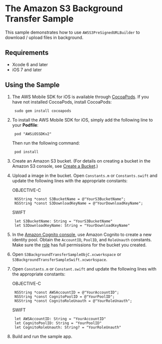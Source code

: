 # The Amazon S3 Background Transfer Sample

This sample demonstrates how to use `AWSS3PreSignedURLBuilder` to download / upload files in background.

## Requirements

* Xcode 6 and later
* iOS 7 and later

## Using the Sample

1. The AWS Mobile SDK for iOS is available through [CocoaPods](http://cocoapods.org). If you have not installed CocoaPods, install CocoaPods:

		sudo gem install cocoapods

1. To install the AWS Mobile SDK for iOS, simply add the following line to your **Podfile**:

		pod "AWSiOSSDKv2"

	Then run the following command:
	
		pod install

1. Create an Amazon S3 bucket. (For details on creating a bucket in the Amazon S3 console, see [Create a Bucket](http://docs.aws.amazon.com/AmazonS3/latest/gsg/CreatingABucket.html).)

1. Upload a image in the bucket. Open `Constants.m` or `Constants.swift` and update the following lines with the appropriate constants:

	OBJECTIVE-C

		NSString *const S3BucketName = @"YourS3BucketName";
		NSString *const S3DownloadKeyName = @"YourDownloadKeyName";
		
	SWIFT

		let S3BucketName: String = "YourS3BucketName"
		let S3DownloadKeyName: String = "YourDownloadKeyName"

1. In the [Amazon Cognito console](https://console.aws.amazon.com/cognito/), use Amazon Cognito to create a new identity pool. Obtain the `AccountID`, `PoolID`, and `RoleUnauth` constants. Make sure the [role](https://console.aws.amazon.com/iam/home?region=us-east-1#roles) has full permissions for the bucket you created.

1. Open `S3BackgroundTransferSampleObjC.xcworkspace` or `S3BackgroundTransferSampleSwift.xcworkspace`.

1. Open `Constants.m` or `Constant.swift` and update the following lines with the appropriate constants:

	OBJECTIVE-C

	    NSString *const AWSAccountID = @"YourAccountID";
	    NSString *const CognitoPoolID = @"YourPoolID";
	    NSString *const CognitoRoleUnauth = @"YourRoleUnauth";
	    
	SWIFT

	    let AWSAccountID: String = "YourAccountID"
		let CognitoPoolID: String = "YourPoolID"
		let CognitoRoleUnauth: String? = "YourRoleUnauth"

1. Build and run the sample app.